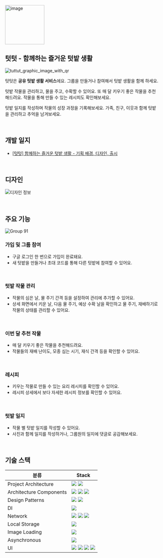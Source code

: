 <image width="128" alt="image" src="https://github.com/SeungWoo-Ahn/TutTut/assets/78468001/b5cc49df-a9f7-445f-826f-fb23302aae34.png">

## 텃텃 - 함께하는 즐거운 텃밭 생활

![tuttut_graphic_image_with_qr](https://github.com/SeungWoo-Ahn/TutTut/assets/78468001/862d1cf0-b28c-4bdf-8d72-a7ec66da2add)

텃텃은 **공유 텃밭 생활 서비스**에요. 그룹을 만들거나 참여해서 텃밭 생활을 함께 하세요. <br>

텃밭 작물을 관리하고, 물을 주고, 수확할 수 있어요. 또 매 달 키우기 좋은 작물을 추천해드려요. 작물을 통해 만들 수 있는 레시피도 확인해보세요. <br>

텃밭 일지를 작성하며 작물의 성장 과정을 기록해보세요. 가족, 친구, 이웃과 함께 텃밭을 관리하고 추억을 남겨보세요.

<br>

## 개발 일지

- [[텃텃] 함께하는 즐거운 텃밭 생활 - 기획 배경, 디자인, 출시](https://velog.io/@rio319/%ED%85%83%ED%85%83-%ED%95%A8%EA%BB%98%ED%95%98%EB%8A%94-%EC%A6%90%EA%B1%B0%EC%9A%B4-%ED%85%83%EB%B0%AD-%EC%83%9D%ED%99%9C-%EA%B8%B0%ED%9A%8D-%EB%B0%B0%EA%B2%BD-%EB%94%94%EC%9E%90%EC%9D%B8-%EC%B6%9C%EC%8B%9C)

<br>

## 디자인

![디자인 정보](https://github.com/SeungWoo-Ahn/TutTut/assets/78468001/9f10e1a1-f479-4025-a34d-68759908d322)

<br>

## 주요 기능

![Group 91](https://github.com/SeungWoo-Ahn/TutTut/assets/78468001/aa1dc01c-d6aa-4f3e-b51b-8967102df8c1)

### 가입 및 그룹 참여
- 구글 로그인 한 번으로 가입이 완료돼요.
- 새 텃밭을 만들거나 초대 코드를 통해 다른 텃밭에 참여할 수 있어요.
<br>

### 텃밭 작물 관리
- 작물의 심은 날, 물 주기 간격 등을 설정하여 관리에 추가할 수 있어요.
- 상세 화면에서 키운 날, 다음 물 주기, 예상 수확 날을 확인하고 물 주기, 재배하기로 작물의 상태를 관리할 수 있어요.
<br>

### 이번 달 추천 작물
- 매 달 키우기 좋은 작물을 추천해드려요.
- 작물들의 재배 난이도, 모종 심는 시기, 재식 간격 등을 확인할 수 있어요.
<br>

### 레시피
- 키우는 작물로 만들 수 있는 요리 레시피를 확인할 수 있어요.
- 레시피 상세에서 보다 자세한 레시피 정보를 확인할 수 있어요.
<br>

### 텃밭 일지
- 작물 별 텃밭 일지를 작성할 수 있어요.
- 사진과 함께 일지를 작성하거나, 그룹원의 일지에 댓글로 공감해보세요.
<br>

## 기술 스택

| 분류                      | Stack                                                                                                                                                                                                                                                                                                                                                                                                                                  |
|-------------------------|-----------------------------------------------------------------------------------------------------------------------------------------------------------------------------------------------------------------------------------------------------------------------------------------------------------------------------------------------------------------------------------------------------------------------------------|
| Project Architecture    | <img src="https://img.shields.io/badge/Multi Module-99bafb?style=forthebage"/> <img src="https://img.shields.io/badge/Clean Architecture-3DDC84?style=forthebage&logo=Android&logoColor=white"/>                                                                                                                                                                                                                                  |
| Architecture Components | <img src="https://img.shields.io/badge/ViewModel-3DDC84?style=forthebage&logo=Android&logoColor=white"/> <img src="https://img.shields.io/badge/Navigation-3DDC84?style=forthebage&logo=Android&logoColor=white"/> <img src="https://img.shields.io/badge/Lifecycle-3DDC84?style=forthebage&logo=Android&logoColor=white"/>                                                                                                      |
| Design Patterns         | <img src="https://img.shields.io/badge/Repository Pattern-000000?style=forthebage"/> <img src="https://img.shields.io/badge/Observer Pattern - Flow-f3841c?style=forthebage&logo=Kotlin&logoColor=blueviolet"/>                                                                                                                                                                                                                   |
| DI                      | <img src="https://img.shields.io/badge/Hilt-2196f3?style=forthebadge"/>                                                                                                                                                                                                                                                                                                                                                           |
| Network                 | <img src="https://img.shields.io/badge/Authentication-FFCA28%3Fstyle%3Dforthebadge?logo=firebase&color=%23ffffff"/> <img src="https://img.shields.io/badge/FireStore-FFCA28%3Fstyle%3Dforthebadge?logo=firebase&color=%23ffffff"/> <img src="https://img.shields.io/badge/Storage-FFCA28%3Fstyle%3Dforthebadge?logo=firebase&color=%23ffffff"/>                                                                                                                                                                                                                                                                                                                 |
| Local Storage           | <img src="https://img.shields.io/badge/SharedPreferences-3DDC84?style=forthebage&logo=Android&logoColor=white"/>                                                                                                                                                                                                                                                                                                                  |
| Image Loading           | <img src="https://img.shields.io/badge/Glide-18BED4%3Fstyle%3Dforthebadge?color=%2318BED4"/>                                                                                                                                                                                                                                                                                                                                      |
| Asynchronous            | <img src="https://img.shields.io/badge/Coroutines-f3841c?style=forthebage&logo=Kotlin&logoColor=blueviolet"/>                                                                                                                                                                                                                                                                                                                     |
| UI                      | <img src="https://img.shields.io/badge/Jetpack Compose-3DDC84?style=forthebage&logo=jetpackcompose&logoColor=white"/> <img src="https://img.shields.io/badge/Material-757575?style=forthebage&logo=Material Design&logoColor=white"/> <img src="https://img.shields.io/badge/Theme-3DDC84?style=forthebage&logo=Android&logoColor=white"/> <img src="https://img.shields.io/badge/Lottie-00A98F?style=forthebage"/>  |
